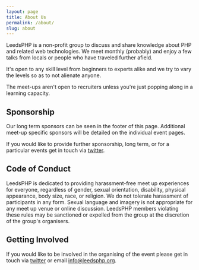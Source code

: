 ```yaml
---
layout: page
title: About Us
permalink: /about/
slug: about
---
```


LeedsPHP is a non-profit group to discuss and share knowledge about PHP and related web technologies. We meet monthly (probably) and enjoy a few talks from locals or people who have traveled further afield.

It's open to any skill level from beginners to experts alike and we try to vary the levels so as to not alienate anyone.

The meet-ups aren't open to recruiters unless you're just popping along in a learning capacity.

## Sponsorship

Our long term sponsors can be seen in the footer of this page. Additional meet-up specific sponsors will be detailed on the individual event pages.

If you would like to provide further sponsorship, long term, or for a particular events get in touch via [twitter](https://twitter.com/leedsphp).

## Code of Conduct

LeedsPHP is dedicated to providing harassment-free meet up experiences for everyone, regardless of gender, sexual orientation, disability, physical appearance, body size, race, or religion. We do not tolerate harassment of participants in any form. Sexual language and imagery is not appropriate for any meet up venue or online discussion. LeedsPHP members violating these rules may be sanctioned or expelled from the group at the discretion of the group's organisers.

## Getting Involved

If you would like to be involved in the organising of the event please get in touch via [twitter](http://twitter.com/leedsphp) or email [info@leedsphp.org](info@leedsphp.org).
